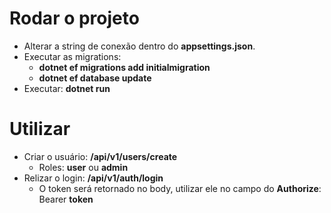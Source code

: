 # Rodar o projeto
- Alterar a string de conexão dentro do **appsettings.json**.
- Executar as migrations: 
	- **dotnet ef migrations add initialmigration** 
	- **dotnet ef database update**
- Executar: **dotnet run**

# Utilizar
- Criar o usuário: **/api/v1/users/create** 
	- Roles: **user** ou **admin**
- Relizar o login: **/api/v1/auth/login**
	- O token será retornado no body, utilizar ele no campo do **Authorize**: Bearer **token**

![]()
